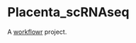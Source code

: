 # Placenta_scRNAseq

A [workflowr][] project.

[workflowr]: https://github.com/jdblischak/workflowr
